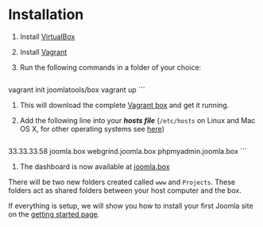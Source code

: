 # Installation

1. Install [VirtualBox](https://www.virtualbox.org/wiki/Downloads)
1. Install [Vagrant](https://www.vagrantup.com/downloads.html)
1. Run the following commands in a folder of your choice:

    ```bash
vagrant init joomlatools/box
vagrant up
    ```

1. This will download the complete [Vagrant box](https://atlas.hashicorp.com/joomlatools/boxes/box) and get it running.

1. Add the following line into your ***hosts file*** (`/etc/hosts` on Linux and Mac OS X, for other operating systems see [here](http://en.wikipedia.org/wiki/Hosts_(file)#Location_in_the_file_system))

    ```
33.33.33.58 joomla.box webgrind.joomla.box phpmyadmin.joomla.box
    ```

1. The dashboard is now available at [joomla.box](http://joomla.box)

There will be two new folders created called `www` and `Projects`. These folders act as shared folders between your host computer and the box.

If everything is setup, we will show you how to install your first Joomla site on the  [getting started page](getting-started.md).
